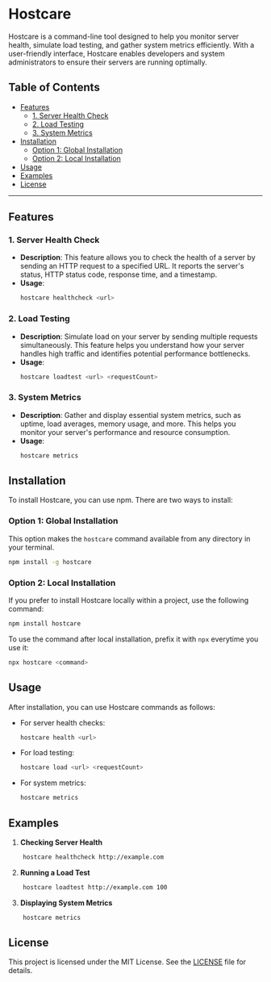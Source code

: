 
# Hostcare

Hostcare is a command-line tool designed to help you monitor server health, simulate load testing, and gather system metrics efficiently. With a user-friendly interface, Hostcare enables developers and system administrators to ensure their servers are running optimally.

## Table of Contents
- [Features](#features)
  - [1. Server Health Check](#1-server-health-check)
  - [2. Load Testing](#2-load-testing)
  - [3. System Metrics](#3-system-metrics)
- [Installation](#installation)
  - [Option 1: Global Installation](#option-1-global-installation)
  - [Option 2: Local Installation](#option-2-local-installation)
- [Usage](#usage)
- [Examples](#examples)
- [License](#license)


---


## Features

### 1. Server Health Check
- **Description**: This feature allows you to check the health of a server by sending an HTTP request to a specified URL. It reports the server's status, HTTP status code, response time, and a timestamp.
- **Usage**: 
    ```bash
    hostcare healthcheck <url>
    ```

### 2. Load Testing
- **Description**: Simulate load on your server by sending multiple requests simultaneously. This feature helps you understand how your server handles high traffic and identifies potential performance bottlenecks.
- **Usage**:
    ```bash
    hostcare loadtest <url> <requestCount>
    ```

### 3. System Metrics
- **Description**: Gather and display essential system metrics, such as uptime, load averages, memory usage, and more. This helps you monitor your server's performance and resource consumption.
- **Usage**:
    ```bash
    hostcare metrics
    ```

## Installation

To install Hostcare, you can use npm. There are two ways to install:

### Option 1: Global Installation
This option makes the `hostcare` command available from any directory in your terminal.

```bash
npm install -g hostcare
```

### Option 2: Local Installation
If you prefer to install Hostcare locally within a project, use the following command:

```bash
npm install hostcare
```

To use the command after local installation, prefix it with `npx` everytime you use it:

```bash
npx hostcare <command>
```

## Usage

After installation, you can use Hostcare commands as follows:

- For server health checks:
    ```bash
    hostcare health <url>
    ```

- For load testing:
    ```bash
    hostcare load <url> <requestCount>
    ```

- For system metrics:
    ```bash
    hostcare metrics
    ```


## Examples

1. **Checking Server Health**
    
```bash
    hostcare healthcheck http://example.com
```

2. **Running a Load Test**
    
```bash
    hostcare loadtest http://example.com 100
```

3. **Displaying System Metrics**
    
```bash
    hostcare metrics
```

## License

This project is licensed under the MIT License. See the [LICENSE](LICENSE) file for details.
